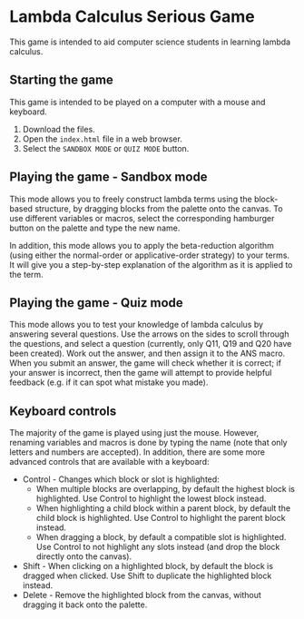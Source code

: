 # Lambda Calculus Serious Game

This game is intended to aid computer science students in learning lambda calculus.

## Starting the game
This game is intended to be played on a computer with a mouse and keyboard.
1. Download the files.
2. Open the `index.html` file in a web browser.
3. Select the `SANDBOX MODE` or `QUIZ MODE` button.

## Playing the game - Sandbox mode

This mode allows you to freely construct lambda terms using the block-based structure, by dragging blocks from the palette onto the canvas. To use different variables or macros, select the corresponding hamburger button on the palette and type the new name.

In addition, this mode allows you to apply the beta-reduction algorithm (using either the normal-order or applicative-order strategy) to your terms. It will give you a step-by-step explanation of the algorithm as it is applied to the term.

## Playing the game - Quiz mode

This mode allows you to test your knowledge of lambda calculus by answering several questions. Use the arrows on the sides to scroll through the questions, and select a question (currently, only Q11, Q19 and Q20 have been created). Work out the answer, and then assign it to the ANS macro. When you submit an answer, the game will check whether it is correct; if your answer is incorrect, then the game will attempt to provide helpful feedback (e.g. if it can spot what mistake you made).

## Keyboard controls
The majority of the game is played using just the mouse. However, renaming variables and macros is done by typing the name (note that only letters and numbers are accepted). In addition, there are some more advanced controls that are available with a keyboard:
- Control - Changes which block or slot is highlighted:
  - When multiple blocks are overlapping, by default the highest block is highlighted. Use Control to highlight the lowest block instead.
  - When highlighting a child block within a parent block, by default the child block is highlighted. Use Control to highlight the parent block instead.
  - When dragging a block, by default a compatible slot is highlighted. Use Control to not highlight any slots instead (and drop the block directly onto the canvas).
- Shift - When clicking on a highlighted block, by default the block is dragged when clicked. Use Shift to duplicate the highlighted block instead.
- Delete - Remove the highlighted block from the canvas, without dragging it back onto the palette.
